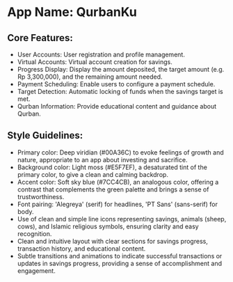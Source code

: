 # **App Name**: QurbanKu

## Core Features:

- User Accounts: User registration and profile management.
- Virtual Accounts: Virtual account creation for savings.
- Progress Display: Display the amount deposited, the target amount (e.g. Rp 3,300,000), and the remaining amount needed.
- Payment Scheduling: Enable users to configure a payment schedule.
- Target Detection: Automatic locking of funds when the savings target is met.
- Qurban Information: Provide educational content and guidance about Qurban.

## Style Guidelines:

- Primary color: Deep viridian (#00A36C) to evoke feelings of growth and nature, appropriate to an app about investing and sacrifice.
- Background color: Light moss (#E5F7EF), a desaturated tint of the primary color, to give a clean and calming backdrop.
- Accent color: Soft sky blue (#7CC4CB), an analogous color, offering a contrast that complements the green palette and brings a sense of trustworthiness.
- Font pairing: 'Alegreya' (serif) for headlines, 'PT Sans' (sans-serif) for body.
- Use of clean and simple line icons representing savings, animals (sheep, cows), and Islamic religious symbols, ensuring clarity and easy recognition.
- Clean and intuitive layout with clear sections for savings progress, transaction history, and educational content.
- Subtle transitions and animations to indicate successful transactions or updates in savings progress, providing a sense of accomplishment and engagement.